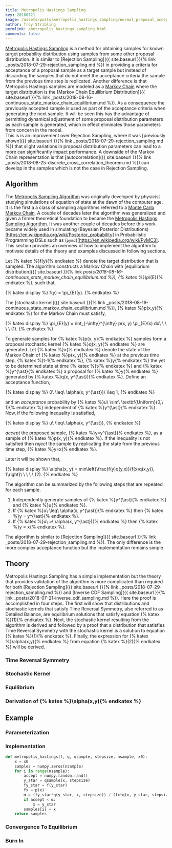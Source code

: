 ```yaml
---
title: Metropolis Hastings Sampling
key: 20180721
image: /assets/posts/metropolis_hastings_sampling/normal_proposal_acceptance_fit.png
author: Troy Stribling
permlink: /metropolis_hastings_sampling.html
comments: false
---
```


[Metropolis Hastings Sampling](https://en.wikipedia.org/wiki/Metropolis–Hastings_algorithm) is a method for obtaining samples for known target
probability distribution using samples from some other proposal distribution. It is similar to
[Rejection Sampling]({{ site.baseurl }}{% link _posts/2018-07-29-rejection_sampling.md %}) in providing a
criteria for acceptance of a proposal sample as a target sample but instead of discarding the
samples that do not meet the acceptance criteria the sample
from the previous time step is replicated. Another difference is that Metropolis Hastings samples are modeled as a [Markov Chain](https://en.wikipedia.org/wiki/Markov_chain) where the target distribution
is the [Markov Chain Equilibrium Distribution]({{ site.baseurl }}{% link _posts/2018-08-16-continuous_state_markov_chain_equilibrium.md %}). As a consequence
the previously accepted sample is used as part of the acceptance criteria when generating the next sample.
It will be seen this has the advantage of permitting dynamical adjustment of some proposal distribution
parameters as each sample is generated, which in effect eliminates those parameters from concern in the model.  
This is is an improvement over Rejection Sampling, where it was
[previously shown]({{ site.baseurl }}{% link _posts/2018-07-29-rejection_sampling.md %}) that
slight variations in proposal distribution parameters can lead to a more can significantly impact performance. A downside of the Markov Chain representation is that
[autocorrelation]({{ site.baseurl }}{% link _posts/2018-08-25-discrete_cross_correlation_theorem.md %}) can develop in the samples which is not the case in Rejection Sampling.

<!--more-->

## Algorithm

The [Metropolis Sampling Algorithm](https://www.google.com/search?hl=en&source=hp&ei=O-CGW-qAIMWosgXf9ofQDA&q=Equation+of+state+calculations+by+fast+computing+machines&oq=Equation+of+state+calculations+by+fast+computing+machines&gs_l=psy-ab.3..35i39k1j0i22i30k1l2.1983.1983.0.2488.3.2.0.0.0.0.91.91.1.2.0....0...1.2.64.psy-ab..1.2.180.6...89.Y99UmLWMZD0) was
originally developed by physicist studying simulations of equation of state at the dawn of the computer age.
It is the first a a class of sampling algorithms referred to a [Monte Carlo Markov Chain](https://en.wikipedia.org/wiki/Markov_chain_Monte_Carlo).
A couple of decades later the algorithm was generalized and given a firmer theoretical foundation to became the [Metropolis Hastings Sampling Algorithm](https://www.google.com/search?client=safari&rls=en&ei=Xt-GW5GyLOWwtgX38az4Dg&q=Monte+Carlo+Sampling+Methods+Using+Markov+Chains&oq=Monte+Carlo+Sampling+Methods+Using+Markov+Chains&gs_l=psy-ab.3..0j0i22i30k1l2.79402.79402.0.79877.1.1.0.0.0.0.95.95.1.1.0....0...1.2.64.psy-ab..0.1.95....0.99vsUPrnsUQ).
It was another couple of decades before this work became widely used in simulating (Bayesian Posterior Distributions)[https://en.wikipedia.org/wiki/Posterior_probability]
in Probabilistic Programming DSLs such as (`pymc`)[https://en.wikipedia.org/wiki/PyMC3]. This section provides an overview of how to implement the algorithm to motivate
details of the theory and examples discussed in following sections.

Let {% katex %}f(y){% endkatex %} denote the target distribution that is sampled. The algorithm constructs a Markov Chain with
[equilibrium distribution]({{ site.baseurl }}{% link _posts/2018-08-16-continuous_state_markov_chain_equilibrium.md %}),
{% katex %}\pi_{E}{% endkatex %}, such that,

{% katex display %}
f(y) = \pi_{E}(y).
{% endkatex %}

The [stochastic kernel]({{ site.baseurl }}{% link _posts/2018-08-16-continuous_state_markov_chain_equilibrium.md %}),
{% katex %}p(x,y){% endkatex %} for the Markov Chain must satisfy,

{% katex display %}
\pi_{E}(y) = \int_{-\infty}^{\infty} p(x, y) \pi_{E}(x) dx\ \ \ \ \ (1).
{% endkatex %}

To generate samples for {% katex %}p(x, y){% endkatex %} samples form a proposal stochastic kernel {% katex %}q(x, y){% endkatex %} are generated.
Let {% katex %}x{% endkatex %} denote the state of the Markov Chain of {% katex %}p(x, y){% endkatex %} at the previous time step,
{% katex %}t-1{% endkatex %}, {% katex %}y{% endkatex %} the yet to be determined state at time {% katex %}t{% endkatex %} and
{% katex %}y^{\ast}{% endkatex %} a proposal for {% katex %}y{% endkatex %} generated by {% katex %}q(x, y^{\ast}){% endkatex %}. Define an
acceptance function,

{% katex display %}
0\ \leq\ \alpha(x, y^{\ast})\ \leq 1,
{% endkatex %}

and an *acceptance* probability by {% katex %}u\ \sim\ \textbf{Uniform}(0,\ 1){% endkatex %} independent of {% katex %}y^{\ast}{% endkatex %}.
Now, if the following inequality is satisfied,

{% katex display %}
u\ \leq\ \alpha(x, y^{\ast}),
{% endkatex %}

*accept* the proposed sample, {% katex %}y=y^{\ast}{% endkatex %}, as a sample of {% katex %}p(x, y){% endkatex %}. If the inequality
is not satisfied then *reject* the sample by replicating the state from the previous time step, {% katex %}y=x{% endkatex %}.

Later it will be shown that,

{% katex display %}
\alpha(x, y) = min\left\{\frac{f(y)q(y,x)}{f(x)q(x,y)}, 1\right\}\ \ \ \ \ (2).
{% endkatex %}

The algorithm can be summarized by the following steps that are repeated for each sample.

1. Independently generate samples of {% katex %}y^{\ast}{% endkatex %} and {% katex %}u{% endkatex %}.
2. If {% katex %}u\ \leq\ \alpha(x, y^{\ast}){% endkatex %} then {% katex %}y = y^{\ast}{% endkatex %}.
3. If {% katex %}u\ >\ \alpha(x, y^{\ast}){% endkatex %} then {% katex %}y = x{% endkatex %}.

The algorithm is similar to [Rejection Sampling]({{ site.baseurl }}{% link _posts/2018-07-29-rejection_sampling.md %}). The only difference is the more complex acceptance
function but the implementation remains simple

## Theory

Metropolis Hastings Sampling has a simple implementation but the theory that provides
validation of the algorithm is more complicated than required for both
[Rejection Sampling]({{ site.baseurl }}{% link _posts/2018-07-29-rejection_sampling.md %}) and
[Inverse CDF Sampling]({{ site.baseurl }}{% link _posts/2018-07-21-inverse_cdf_sampling.md %}).
Here the proof is accomplished in four steps. The first will show that distributions and stochastic kernels
that satisfy Time Reversal Symmetry, also referred to as Detailed Balance, are equilibrium
solutions that satisfy equation {% katex %}(1){% endkatex %}. Next, the stochastic kernel resulting
from the algorithm is derived and followed by a proof that a distribution that satisfies Time Reversal
Symmetry with the stochastic kernel is a solution to equation {% katex %}(1){% endkatex %}.
Finally, the expression for {% katex %}\alpha(x,y){% endkatex %} from equation {% katex %}(2){% endkatex %}
will be derived.

### Time Reversal Symmetry

### Stochastic Kernel

### Equilibrium

### Derivation of {% katex %}\alpha(x,y){% endkatex %}

## Example

### Parameterization

### Implementation

```python
def metropolis_hastings(f, q, qsample, stepsize, nsample, x0):
    x = x0
    samples = numpy.zeros(nsample)
    for i in range(nsample):
        accept = numpy.random.rand()
        y_star = qsample(x, stepsize)
        fy_star = f(y_star)
        fx = p(x)
        α = (fy_star*q(y_star, x, stepsize)) / (fx*q(x, y_star, stepsize))
        if accept < α:
            x = y_star
        samples[i] = x
    return samples
```

### Convergence To Equilibrium

### Burn In

